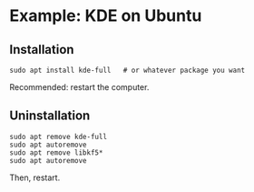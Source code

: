 # Example: KDE on Ubuntu

## Installation

```shell
sudo apt install kde-full   # or whatever package you want
```

Recommended: restart the computer.

## Uninstallation

```shell
sudo apt remove kde-full
sudo apt autoremove
sudo apt remove libkf5*
sudo apt autoremove
```

Then, restart.
